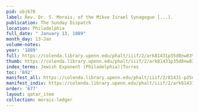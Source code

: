 ```yaml
---
pid: obj678
label: Rev. Dr. S. Morais, of the Mikve Israel Synagogue [...].
publication: The Sunday Dispatch
location: Philadelphia
full_date: " January 13, 1889"
month_day: 13-Jan
volume-notes:
year: '1889'
full: https://colenda.library.upenn.edu/phalt/iiif/2/ark81431p35d8nw83%2FSHA256E-s7242776--d43b400b4b541547cb835fddd32566516b71047d972b93f3b0930b9f7e60af3e.jpeg/full/3500,/0/default.jpg
thumb: https://colenda.library.upenn.edu/phalt/iiif/2/ark81431p35d8nw83%2FSHA256E-s7242776--d43b400b4b541547cb835fddd32566516b71047d972b93f3b0930b9f7e60af3e.jpeg/full/!200,200/0/default.jpg
index_terms: Jewish Exponent (Philadelphia)|Torres
toc: '692'
manifest_all: https://colenda.library.upenn.edu/phalt/iiif/2/81431-p35d8nw83/manifest
manifest_indiv: https://colenda.library.upenn.edu/phalt/iiif/2/ark81431p35d8nw83%2FSHA256E-s7242776--d43b400b4b541547cb835fddd32566516b71047d972b93f3b0930b9f7e60af3e.jpeg
order: '677'
layout: qatar_item
collection: morais-ledger
---
```

